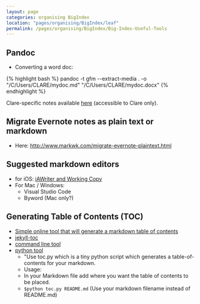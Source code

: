 ```yaml
---
layout: page
categories: organising BigIndex
location: "pages/organising/BigIndex/leaf"
permalink: /pages/organising/BigIndex/Big-Index-Useful-Tools
---
```


## Pandoc

* Converting a word doc: 

{% highlight bash %}
pandoc -t gfm --extract-media . -o "/C/Users/CLARE/mydoc.md" "/C/Users/CLARE/mydoc.docx"
{% endhighlight %}

Clare-specific notes available [here](https://github.com/claresudbery/clare-tech/blob/master/organising/BigIndex/Big-Index-Useful-Commands.md) (accessible to Clare only).
		
## Migrate Evernote notes as plain text or markdown
* Here: http://www.markwk.com/migrate-evernote-plaintext.html

## Suggested markdown editors 

- for iOS: [iAWriter and Working Copy](https://thesweetsetup.com/apps/our-favorite-markdown-writing-app-for-the-iphone/)
- For Mac / Windows: 
    - Visual Studio Code
    - Byword (Mac only?)

## Generating Table of Contents (TOC)

- [Simple online tool that will generate a markdown table of contents](https://ecotrust-canada.github.io/markdown-toc/)
- [jekyll-toc](https://github.com/allejo/jekyll-toc/)
- [command line tool](https://github.com/ekalinin/github-markdown-toc)
- [python tool](https://gist.github.com/live-wire/fdcd9adaf4738fcabb0af47a28b7b279)
    - "Use toc.py which is a tiny python script which generates a table-of-contents for your markdown.
    - Usage:
    - In your Markdown file add <toc> where you want the table of contents to be placed.
    - `$python toc.py README.md` (Use your markdown filename instead of README.md)
